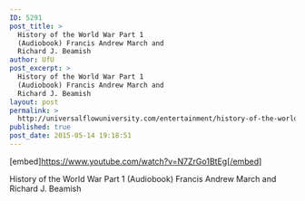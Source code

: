 ```yaml
---
ID: 5291
post_title: >
  History of the World War Part 1
  (Audiobook) Francis Andrew March and
  Richard J. Beamish
author: UfU
post_excerpt: >
  History of the World War Part 1
  (Audiobook) Francis Andrew March and
  Richard J. Beamish
layout: post
permalink: >
  http://universalflowuniversity.com/entertainment/history-of-the-world-war-part-1-audiobook-francis-andrew-march-and-richard-j-beamish/
published: true
post_date: 2015-05-14 19:18:51
---
```

[embed]https://www.youtube.com/watch?v=N7ZrGo1BtEg[/embed]<br>
<p>History of the World War Part 1 (Audiobook) Francis Andrew March and Richard J. Beamish</p>